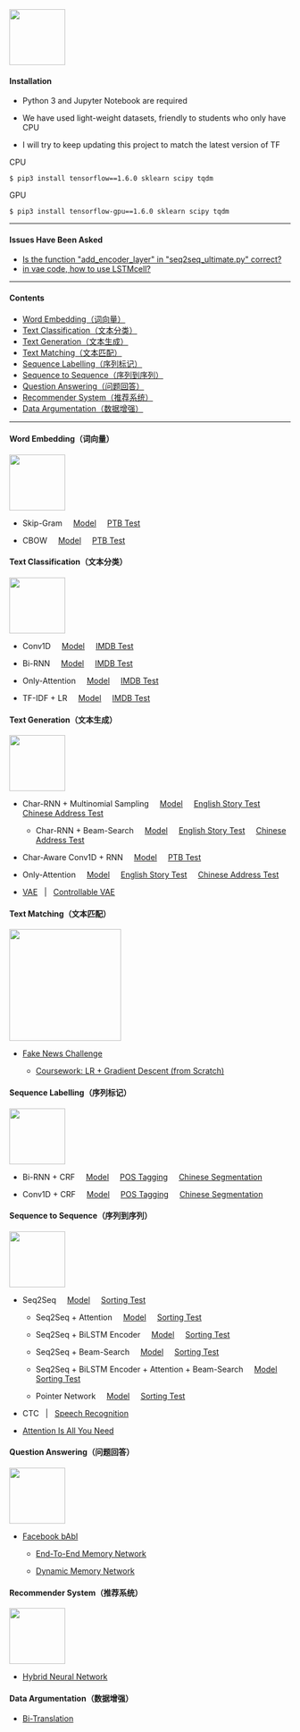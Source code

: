 <img src="https://github.com/zhedongzheng/finch/blob/master/nlp-models/assets/tensorflow_nlp.png" height='100'>

#### Installation 
* Python 3 and Jupyter Notebook are required

* We have used light-weight datasets, friendly to students who only have CPU

* I will try to keep updating this project to match the latest version of TF

CPU
```
$ pip3 install tensorflow==1.6.0 sklearn scipy tqdm
```

GPU
```
$ pip3 install tensorflow-gpu==1.6.0 sklearn scipy tqdm
```

---
#### Issues Have Been Asked
* [Is the function "add_encoder_layer" in "seq2seq_ultimate.py" correct?](https://github.com/zhedongzheng/finch/issues/1)
* [in vae code, how to use LSTMcell?](https://github.com/zhedongzheng/finch/issues/2)
---
#### Contents
* [Word Embedding（词向量）](https://github.com/zhedongzheng/finch#word-embedding%E8%AF%8D%E5%90%91%E9%87%8F)
* [Text Classification（文本分类）](https://github.com/zhedongzheng/finch#text-classification%E6%96%87%E6%9C%AC%E5%88%86%E7%B1%BB)
* [Text Generation（文本生成）](https://github.com/zhedongzheng/finch#text-generation%E6%96%87%E6%9C%AC%E7%94%9F%E6%88%90)
* [Text Matching（文本匹配）](https://github.com/zhedongzheng/finch/blob/master/README.md#text-matching%E6%96%87%E6%9C%AC%E5%8C%B9%E9%85%8D)
* [Sequence Labelling（序列标记）](https://github.com/zhedongzheng/finch#sequence-labelling%E5%BA%8F%E5%88%97%E6%A0%87%E8%AE%B0)
* [Sequence to Sequence（序列到序列）](https://github.com/zhedongzheng/finch#sequence-to-sequence%E5%BA%8F%E5%88%97%E5%88%B0%E5%BA%8F%E5%88%97)
* [Question Answering（问题回答）](https://github.com/zhedongzheng/finch/blob/master/README.md#question-answering%E9%97%AE%E9%A2%98%E5%9B%9E%E7%AD%94)
* [Recommender System（推荐系统）](https://github.com/zhedongzheng/finch/blob/master/README.md#recommender-system%E6%8E%A8%E8%8D%90%E7%B3%BB%E7%BB%9F)
* [Data Argumentation（数据增强）](https://github.com/zhedongzheng/finch/blob/master/README.md#data-argumentation%E6%95%B0%E6%8D%AE%E5%A2%9E%E5%BC%BA)
---
#### Word Embedding（词向量）
<img src="https://github.com/zhedongzheng/finch/blob/master/nlp-models/assets/decoration_6.png" height='100'>

* Skip-Gram &nbsp; &nbsp; [Model](https://github.com/zhedongzheng/finch/blob/master/nlp-models/tensorflow/word2vec_skipgram.py) &nbsp; &nbsp; [PTB Test](https://nbviewer.jupyter.org/github/zhedongzheng/finch/blob/master/nlp-models/tensorflow/word2vec_skipgram_test.ipynb)

* CBOW &nbsp; &nbsp; [Model](https://github.com/zhedongzheng/finch/blob/master/nlp-models/tensorflow/word2vec_cbow.py) &nbsp; &nbsp; [PTB Test](https://nbviewer.jupyter.org/github/zhedongzheng/finch/blob/master/nlp-models/tensorflow/word2vec_cbow_test.ipynb)

#### Text Classification（文本分类）
<img src="https://github.com/zhedongzheng/finch/blob/master/nlp-models/assets/decoration_2.png" height='100'>

* Conv1D &nbsp; &nbsp; [Model](https://github.com/zhedongzheng/finch/blob/master/nlp-models/tensorflow/concat_conv_1d_text_clf.py) &nbsp; &nbsp; [IMDB Test](https://nbviewer.jupyter.org/github/zhedongzheng/finch/blob/master/nlp-models/tensorflow/concat_conv_1d_text_clf_imdb_test.ipynb) &nbsp; &nbsp;

* Bi-RNN &nbsp; &nbsp; [Model](https://github.com/zhedongzheng/finch/blob/master/nlp-models/tensorflow/rnn_text_clf.py) &nbsp; &nbsp; [IMDB Test](https://nbviewer.jupyter.org/github/zhedongzheng/finch/blob/master/nlp-models/tensorflow/rnn_text_clf_imdb_test.ipynb)

* Only-Attention &nbsp; &nbsp; [Model](https://github.com/zhedongzheng/finch/blob/master/nlp-models/tensorflow/only_attn_text_clf.py) &nbsp; &nbsp; [IMDB Test](https://nbviewer.jupyter.org/github/zhedongzheng/finch/blob/master/nlp-models/tensorflow/only_attn_text_clf_imdb_test.ipynb)

* TF-IDF + LR &nbsp; &nbsp; [Model](https://github.com/zhedongzheng/finch/blob/master/nlp-models/tensorflow/logistic_regression.py) &nbsp; &nbsp; [IMDB Test](https://nbviewer.jupyter.org/github/zhedongzheng/finch/blob/master/nlp-models/tensorflow/tfidf_imdb_test.ipynb)

#### Text Generation（文本生成）
<img src="https://github.com/zhedongzheng/finch/blob/master/nlp-models/assets/decoration_5.png" height='100'>

* Char-RNN + Multinomial Sampling &nbsp; &nbsp; [Model](https://github.com/zhedongzheng/finch/blob/master/nlp-models/tensorflow/rnn_text_gen.py) &nbsp; &nbsp; [English Story Test](https://nbviewer.jupyter.org/github/zhedongzheng/finch/blob/master/nlp-models/tensorflow/rnn_text_gen_test.ipynb) &nbsp; &nbsp; [Chinese Address Test](https://nbviewer.jupyter.org/github/zhedongzheng/finch/blob/master/nlp-models/tensorflow/rnn_text_gen_addr.ipynb)

    * Char-RNN + Beam-Search &nbsp; &nbsp; [Model](https://github.com/zhedongzheng/finch/blob/master/nlp-models/tensorflow/char_rnn_beam.py) &nbsp; &nbsp; [English Story Test](https://nbviewer.jupyter.org/github/zhedongzheng/finch/blob/master/nlp-models/tensorflow/char_rnn_beam_test.ipynb) &nbsp; &nbsp; [Chinese Address Test](https://nbviewer.jupyter.org/github/zhedongzheng/finch/blob/master/nlp-models/tensorflow/char_rnn_addr_test.ipynb)

* Char-Aware Conv1D + RNN &nbsp; &nbsp; [Model](https://github.com/zhedongzheng/finch/blob/master/nlp-models/tensorflow/cnn_rnn_text_gen.py) &nbsp; &nbsp; [PTB Test](https://nbviewer.jupyter.org/github/zhedongzheng/finch/blob/master/nlp-models/tensorflow/cnn_rnn_text_gen_test.ipynb) &nbsp; &nbsp;

* Only-Attention &nbsp; &nbsp; [Model](https://github.com/zhedongzheng/finch/blob/master/nlp-models/tensorflow/self_attn_lm.py) &nbsp; &nbsp; [English Story Test](https://nbviewer.jupyter.org/github/zhedongzheng/finch/blob/master/nlp-models/tensorflow/self_attn_lm_test.ipynb) &nbsp; &nbsp; [Chinese Address Test](https://nbviewer.jupyter.org/github/zhedongzheng/finch/blob/master/nlp-models/tensorflow/self_attn_lm_addr_test.ipynb)

* [VAE](https://github.com/zhedongzheng/finch/tree/master/nlp-models/tensorflow/vae) &nbsp; | &nbsp; [Controllable VAE](https://github.com/zhedongzheng/finch/tree/master/nlp-models/tensorflow/toward-control)

#### Text Matching（文本匹配）
<img src="https://github.com/zhedongzheng/finch/blob/master/nlp-models/assets/decoration_10.jpeg" height='200'>

* [Fake News Challenge](http://www.fakenewschallenge.org/)

    * [Coursework: LR + Gradient Descent (from Scratch)](https://nbviewer.jupyter.org/github/zhedongzheng/finch/blob/master/nlp-models/numpy/fnc_1.ipynb)

#### Sequence Labelling（序列标记）
<img src="https://github.com/zhedongzheng/finch/blob/master/nlp-models/assets/decoration_4.jpg" height='100'>

* Bi-RNN + CRF &nbsp; &nbsp; [Model](https://github.com/zhedongzheng/finch/blob/master/nlp-models/tensorflow/birnn_crf_clf.py) &nbsp; &nbsp; [POS Tagging](https://nbviewer.jupyter.org/github/zhedongzheng/finch/blob/master/nlp-models/tensorflow/pos_birnn_crf_test.ipynb) &nbsp; &nbsp; [Chinese Segmentation](https://nbviewer.jupyter.org/github/zhedongzheng/finch/blob/master/nlp-models/tensorflow/chseg_birnn_crf_test.ipynb)

* Conv1D + CRF &nbsp; &nbsp; [Model](https://github.com/zhedongzheng/finch/blob/master/nlp-models/tensorflow/cnn_seq_label.py) &nbsp; &nbsp; [POS Tagging](https://nbviewer.jupyter.org/github/zhedongzheng/finch/blob/master/nlp-models/tensorflow/cnn_seq_label_pos_test.ipynb) &nbsp; &nbsp;  [Chinese Segmentation](https://nbviewer.jupyter.org/github/zhedongzheng/finch/blob/master/nlp-models/tensorflow/cnn_seq_label_chseg_test.ipynb)

#### Sequence to Sequence（序列到序列）
<img src="https://github.com/zhedongzheng/finch/blob/master/nlp-models/assets/decoration_1.png" height='100'>

* Seq2Seq &nbsp; &nbsp; [Model](https://github.com/zhedongzheng/finch/blob/master/nlp-models/tensorflow/seq2seq.py) &nbsp; &nbsp; [Sorting Test](https://nbviewer.jupyter.org/github/zhedongzheng/finch/blob/master/nlp-models/tensorflow/seq2seq_test.ipynb)

    * Seq2Seq + Attention &nbsp; &nbsp; [Model](https://github.com/zhedongzheng/finch/blob/master/nlp-models/tensorflow/seq2seq_attn.py) &nbsp; &nbsp; [Sorting Test](https://nbviewer.jupyter.org/github/zhedongzheng/finch/blob/master/nlp-models/tensorflow/seq2seq_attn_test.ipynb) 

    * Seq2Seq + BiLSTM Encoder &nbsp; &nbsp; [Model](https://github.com/zhedongzheng/finch/blob/master/nlp-models/tensorflow/seq2seq_birnn.py) &nbsp; &nbsp; [Sorting Test](https://nbviewer.jupyter.org/github/zhedongzheng/finch/blob/master/nlp-models/tensorflow/seq2seq_birnn_test.ipynb) 

    * Seq2Seq + Beam-Search &nbsp; &nbsp; [Model](https://github.com/zhedongzheng/finch/blob/master/nlp-models/tensorflow/seq2seq_beam.py) &nbsp; &nbsp; [Sorting Test](https://nbviewer.jupyter.org/github/zhedongzheng/finch/blob/master/nlp-models/tensorflow/seq2seq_beam_test.ipynb) 

    * Seq2Seq + BiLSTM Encoder + Attention + Beam-Search &nbsp; &nbsp; [Model](https://github.com/zhedongzheng/finch/blob/master/nlp-models/tensorflow/seq2seq_ultimate.py) &nbsp; &nbsp; [Sorting Test](https://nbviewer.jupyter.org/github/zhedongzheng/finch/blob/master/nlp-models/tensorflow/seq2seq_ultimate_test.ipynb) 

    * Pointer Network &nbsp; &nbsp; [Model](https://github.com/zhedongzheng/finch/blob/master/nlp-models/tensorflow/pointer_net.py) &nbsp; &nbsp; [Sorting Test](https://nbviewer.jupyter.org/github/zhedongzheng/finch/blob/master/nlp-models/tensorflow/pointer_net_test.ipynb)

* CTC &nbsp; | &nbsp; [Speech Recognition](https://github.com/zhedongzheng/finch/tree/master/nlp-models/tensorflow/asr)

* [Attention Is All You Need](https://github.com/zhedongzheng/finch/tree/master/nlp-models/tensorflow/attn_is_all_u_need)

#### Question Answering（问题回答）
<img src="https://github.com/zhedongzheng/finch/blob/master/nlp-models/assets/dmn-details.png" height='100'>

* [Facebook bAbI](https://research.fb.com/downloads/babi/)

    * [End-To-End Memory Network](https://github.com/zhedongzheng/finch/tree/master/nlp-models/tensorflow/end2end_mn) 

    * [Dynamic Memory Network](https://github.com/zhedongzheng/finch/tree/master/nlp-models/tensorflow/dmn) 

#### Recommender System（推荐系统）
<img src="https://github.com/zhedongzheng/finch/blob/master/nlp-models/assets/decoration_9.png" height='100'>

* [Hybrid Neural Network](https://github.com/zhedongzheng/finch/tree/master/nlp-models/tensorflow/movielens)

#### Data Argumentation（数据增强）
* [Bi-Translation](https://nbviewer.jupyter.org/github/zhedongzheng/finch/blob/master/nlp-models/other/bi_translation.ipynb)
